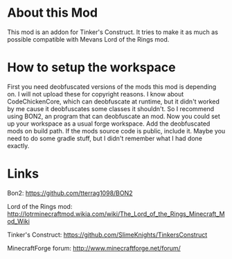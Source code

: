 # About this Mod
This mod is an addon for Tinker's Construct. It tries to make it as much as possible compatible with Mevans Lord of the Rings mod.
# How to setup the workspace
First you need deobfuscated versions of the mods this mod is depending on. I will not upload these for copyright reasons. I know about CodeChickenCore, which can deobfuscate at runtime, but it didn't worked by me cause it deobfuscates some classes it shouldn't. So I recommend using BON2, an program that can deobfuscate an mod. Now you could set up your workspace as a usual forge workspace. Add the deobfuscated mods on build path. If the mods source code is public, include it. Maybe you need to do some gradle stuff, but I didn't remember what I had done exactly. 
# Links
Bon2: https://github.com/tterrag1098/BON2

Lord of the Rings mod: http://lotrminecraftmod.wikia.com/wiki/The_Lord_of_the_Rings_Minecraft_Mod_Wiki

Tinker's Construct: https://github.com/SlimeKnights/TinkersConstruct

MinecraftForge forum: http://www.minecraftforge.net/forum/ 